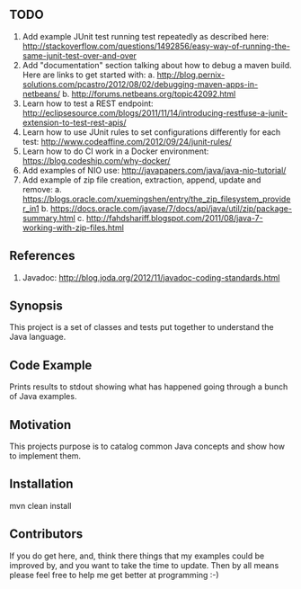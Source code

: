 ## TODO
1. Add example JUnit test running test repeatedly as described here: http://stackoverflow.com/questions/1492856/easy-way-of-running-the-same-junit-test-over-and-over
2. Add "documentation" section talking about how to debug a maven build. Here are links to get started with: 
    a. http://blog.pernix-solutions.com/pcastro/2012/08/02/debugging-maven-apps-in-netbeans/
    b. http://forums.netbeans.org/topic42092.html
3. Learn how to test a REST endpoint: http://eclipsesource.com/blogs/2011/11/14/introducing-restfuse-a-junit-extension-to-test-rest-apis/ 
4. Learn how to use JUnit rules to set configurations differently for each test: http://www.codeaffine.com/2012/09/24/junit-rules/
5. Learn how to do CI work in a Docker environment: https://blog.codeship.com/why-docker/ 
6. Add examples of NIO use: http://javapapers.com/java/java-nio-tutorial/ 
7. Add example of zip file creation, extraction, append, update and remove:
    a. https://blogs.oracle.com/xuemingshen/entry/the_zip_filesystem_provider_in1
    b. https://docs.oracle.com/javase/7/docs/api/java/util/zip/package-summary.html
    c. http://fahdshariff.blogspot.com/2011/08/java-7-working-with-zip-files.html

## References
1. Javadoc: http://blog.joda.org/2012/11/javadoc-coding-standards.html

## Synopsis

This project is a set of classes and tests put together to understand the Java language.

## Code Example

Prints results to stdout showing what has happened going through a bunch of Java examples.

## Motivation

This projects purpose is to catalog common Java concepts and show how to implement them.

## Installation

mvn clean install

## Contributors

If you do get here, and, think there things that my examples could be improved by, and you want to take the time to update. Then by all means please feel free to help me get better at programming :-)
